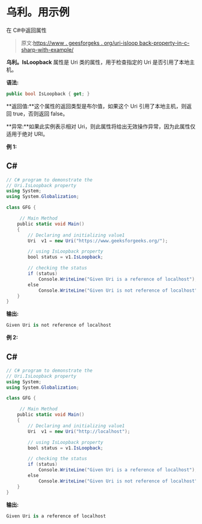 # 乌利。用示例

在 C#中返回属性

> 原文:[https://www . geesforgeks . org/uri-isloop back-property-in-c-sharp-with-example/](https://www.geeksforgeeks.org/uri-isloopback-property-in-c-sharp-with-example/)

**乌利。IsLoopback** 属性是 Uri 类的属性，用于检查指定的 Uri 是否引用了本地主机。

**语法:**

```cs
public bool IsLoopback { get; } 

```

**返回值:**这个属性的返回类型是布尔值，如果这个 Uri 引用了本地主机，则返回 true，否则返回 false。

**异常:**如果此实例表示相对 Uri，则此属性将给出无效操作异常，因为此属性仅适用于绝对 URI。

**例 1:**

## C#

```cs
// C# program to demonstrate the  
// Uri.IsLoopback property  
using System;  
using System.Globalization;  

class GFG {  

     // Main Method  
    public static void Main()  
    {  
        // Declaring and initializing value1  
        Uri  v1 = new Uri("https://www.geeksforgeeks.org/");  

        // using IsLoopback property  
        bool status = v1.IsLoopback;  

        // checking the status  
        if (status)  
            Console.WriteLine("Given Uri is a reference of localhost");  
        else
            Console.WriteLine("Given Uri is not reference of localhost");  
    }  
}
```

**输出:**

```cs
Given Uri is not reference of localhost

```

**例 2:**

## C#

```cs
// C# program to demonstrate the  
// Uri.IsLoopback property  
using System;  
using System.Globalization;  

class GFG {  

     // Main Method  
    public static void Main()  
    {  
        // Declaring and initializing value1  
        Uri  v1 = new Uri("http://localhost");  

        // using IsLoopback property  
        bool status = v1.IsLoopback;  

        // checking the status  
        if (status)  
            Console.WriteLine("Given Uri is a reference of localhost");  
        else
            Console.WriteLine("Given Uri is not reference of localhost");  
    }  
}
```

**输出:**

```cs
Given Uri is a reference of localhost

```